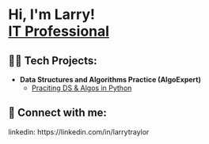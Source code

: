 <h1>Hi, I'm Larry! <br/><a href="https://www.linkedin.com/in/larrytraylor/">IT Professional</a>

<h2>👨‍💻 Tech Projects:</h2>

- <b>Data Structures and Algorithms Practice (AlgoExpert)</b>
  - [Praciting DS & Algos in Python](https://github.com/joshmadakor1/Algorithms-Practice)

<h2> 🤳 Connect with me:</h2>
linkedin: https://linkedin.com/in/larrytraylor
